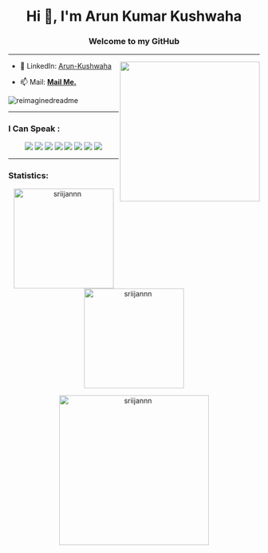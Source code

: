 <h1 align="center">Hi 👋, I'm Arun Kumar Kushwaha</h1>
<h3 align="center">Welcome to my GitHub</h3>
<hr>
<img align='right' src="https://media.giphy.com/media/VzM1Xfk52PU4NUDHY5/giphy.gif" width="280">


- 📝 LinkedIn: [Arun-Kushwaha](https://www.linkedin.com/in/arun-kumar-kushwaha-b26085286/)

- 📫 Mail: **[Mail Me.](arunsarojkushwaha10@gmail.com)**
<img src="https://myreadme.vercel.app/api/embed/YOURUSERNAME?panels=userstatistics,commitgraph" alt="reimaginedreadme" />

<hr>

<h3>I Can Speak :</h3>

<p align="center">
<img src="https://img.shields.io/badge/HTML5-E34F26?style=for-the-badge&logo=html5&logoColor=white" />
<img src="https://img.shields.io/badge/CSS3-1572B6?style=for-the-badge&logo=css3&logoColor=white" />
<img src="https://img.shields.io/badge/Javascript-323330?style=for-the-badge&logo=javascript&logoColor=F7DF1E" />
<!-- <img src="https://img.shields.io/badge/Node.js-43853D?style=for-the-badge&logo=node.js&logoColor=white" /> -->
<!-- <img src="https://img.shields.io/badge/Express.js-404D59?style=for-the-badge" /> -->
<!-- <img src="https://img.shields.io/badge/Django-0769AD?style=for-the-badge&logo=django&logoColor=white" /> -->
<img src="https://img.shields.io/badge/Bootstrap-563D7C?style=for-the-badge&logo=bootstrap&logoColor=white">
<!-- <img src="https://img.shields.io/badge/MongoDB-4EA94B?style=for-the-badge&logo=mongodb&logoColor=white"> -->
<img src="https://img.shields.io/badge/Python-FFD43B?style=for-the-badge&logo=python&logoColor=darkgreen">
<img src="https://img.shields.io/badge/Git-F05032?style=for-the-badge&logo=git&logoColor=white">
<img src="https://img.shields.io/badge/react-CC6699?style=for-the-badge&logo=react&logoColor=white">
<img src="https://img.shields.io/badge/npm-CB3837?style=for-the-badge&logo=npm&logoColor=white">
<!-- <img src="https://img.shields.io/badge/Markdown-43853D?style=for-the-badge&logo=markdown&logoColor=white"> -->
</p>

<hr>

<h3>Statistics:</h3>

<p align="center"><img height=200 src="https://github-readme-stats.vercel.app/api/top-langs?username=ArunKushhhh&show_icons=true&theme=tokyonight&locale=en&layout=donut" alt="sriijannn" />
  
<img height=200 src="https://github-readme-streak-stats.herokuapp.com/?user=ArunKushhhh&theme=tokyonight" alt="sriijannn" />
<!-- <img src="https://github-readme-stats.vercel.app/api?username=ArunKushhhh&show_icons=true&locale=en&theme=tokyonight" alt="sriijannn" /> -->

<!--<h3>Sta/tistics:</h3> -->
<!-- <img src="https://github-profile-trophy.vercel.app/?username=ArunKushhhh&theme=juicyfresh&no-bg=true" /> -->

</p>
<!-- <h3>Contribution Graph:</h3> -->
<p align="center">
<img align="center" height=300 src="https://github-readme-activity-graph.vercel.app/graph?username=ArunKushhhh&theme=github-compact" alt="sriijannn" />
</p>
